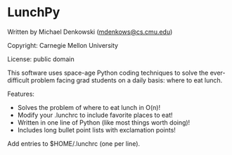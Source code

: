 LunchPy
=======

Written by Michael Denkowski (mdenkows@cs.cmu.edu)

Copyright: Carnegie Mellon University

License: public domain

This software uses space-age Python coding techniques to solve the ever-
difficult problem facing grad students on a daily basis: where to eat lunch.

Features:

* Solves the problem of where to eat lunch in O(n)!
* Modify your .lunchrc to include favorite places to eat!
* Written in one line of Python (like most things worth doing)!
* Includes long bullet point lists with exclamation points!

Add entries to $HOME/.lunchrc (one per line).

